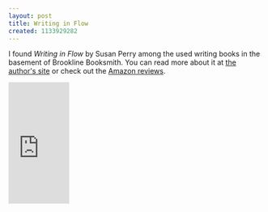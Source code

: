 ```yaml
---
layout: post
title: Writing in Flow
created: 1133929282
---
```

<p>I found <em>Writing in Flow</em> by Susan Perry among the used writing books in the basement of Brookline Booksmith.  You can read more about it at <a href="http://www.bunnyape.com/writinginflow.htm">the author's site</a> or check out the <a href="http://www.amazon.com/gp/product/customer-reviews/0898799295/">Amazon reviews</a>.</p>

<!--break-->
<iframe src="http://rcm.amazon.com/e/cm?t=mcdema-20&o=1&p=8&l=as1&asins=0898799295&=1&fc1=000000&IS2=1&lt1=_top&lc1=004477&bc1=ffffff&bg1=ffffff&f=ifr" style="width:120px;height:240px;" scrolling="no" marginwidth="0" marginheight="0" frameborder="0"></iframe>
